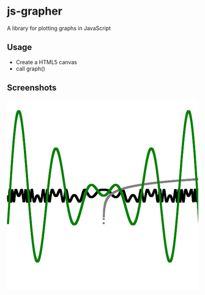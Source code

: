 # js-grapher
A library for plotting graphs in JavaScript

## Usage
- Create a HTML5 canvas
- call graph()

## Screenshots
![Screenshot](screenshot.png)
